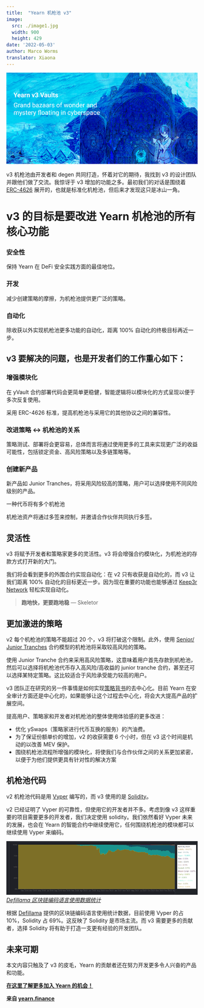 ```yaml
---
title:  "Yearn 机枪池 v3"
image:
  src: ./image1.jpg
  width: 900
  height: 429
date: '2022-05-03'
author: Marco Worms
translator: Xiaona
---
```


![](./image1.jpg?w=900&h=429)

v3 机枪池由开发者和 degen 共同打造，怀着对它的期待，我找到 v3 的设计团队并跟他们做了交流。我惊讶于 v3 增加的功能之多。最初我们的对话是围绕着 [ERC-4626](https://twitter.com/iearnfinance/status/1511444220850184197) 展开的，也就是标准化机枪池，但后来才发现这只是冰山一角。

# v3 的目标是要改进 Yearn 机枪池的所有核心功能

### 安全性

保持 Yearn 在 DeFi 安全实践方面的最佳地位。

### 开发

减少创建策略的摩擦，为机枪池提供更广泛的策略。

### 自动化

除收获以外实现机枪池更多功能的自动化，距离 100% 自动化的终极目标再近一步。

## v3 要解决的问题，也是开发者们的工作重心如下：

### 增强模块化

在 yVault 合约部署代码会更简单更稳健，智能逻辑将以模块化的方式呈现以便于多次反复使用。

采用 ERC-4626 标准，提高机枪池与采用它的其他协议之间的兼容性。

### 改进策略 <-> 机枪池的关系

策略测试、部署将会更容易，总体而言将通过使用更多的工具来实现更广泛的收益可能性，包括锁定资金、高风险策略以及多链策略等。

### 创建新产品

新产品如 Junior Tranches，将采用风险较高的策略，用户可以选择使用不同风险级别的产品。

一种代币将有多个机枪池

机枪池资产将通过多签来控制，并邀请合作伙伴共同执行多签。

## 灵活性

v3 将赋予开发者和策略家更多的灵活性。v3 将会增强合约模块化，为机枪池的存款方式打开新的大门。

我们将会看到更多的外围合约实现自动化：在 v2 只有收获是自动化的，而 v3 让我们距离 100% 自动化的目标更近一步。因为现在重要的功能也能够通过 [Keep3r Network](https://keep3r.network/) 轻松实现自动化。

> **跑地快，更要跑地稳** — Skeletor

## 更加激进的策略

v2 每个机枪池的策略不能超过 20 个，v3 将打破这个限制。此外，使用 [Senior/ Junior Tranches](https://corporatefinanceinstitute.com/resources/knowledge/finance/junior-tranche-debt/) 合约模型的机枪池将采取较高风险的策略。

使用 Junior Tranche 合约来采用高风险策略，这意味着用户首先存款到机枪池，然后可以选择将机枪池代币存入高风险/高收益的 junior tranche 合约，甚至还可以选择某特定策略。这比较适合于风险承受能力较高的用户。

v3 团队正在研究的另一件事情是如何实现[策略背书](https://medium.com/iearn/how-new-yearn-vault-strategies-are-endorsed-8c0e0870790d)的去中心化。目前 Yearn 在安全审计方面还是中心化的，如果能够让这个过程去中心化，将会大大提高产品的扩展空间。

提高用户、策略家和开发者对机枪池的整体使用体验感的更多改进：

- 优化 ySwaps（策略家进行代币互换的服务）的汽油费。
- 为了保证份额单价的增加，v2 的收获需要 6 个小时，但在 v3 这个时间是机动的以改善 MEV 保护。
- 围绕机枪池流程所增强的模块化，将使我们与合作伙伴之间的关系更加紧密，以便于为他们提供更具有针对性的解决方案

## 机枪池代码
v2 机枪池代码是用 [Vyper](https://vyper.readthedocs.io/en/stable/) 编写的，而 v3 使用的是 [Solidity](https://docs.soliditylang.org/en/v0.8.13/)。

v2 已经证明了 Vyper 的可靠性，但使用它的开发者并不多。考虑到像 v3 这样重要的项目需要更多的开发者，我们决定使用 solidity。我们依然看好 Vyper 未来的发展，也会在 Yearn 的智能合约中继续使用它，任何围绕机枪池的模块都可以继续使用 Vyper 来编码。

![](./image2.jpg?w=900&h=253)\
*[Defillama 区块链编码语言使用数据统计](https://defillama.com/languages)*

根据 [Defillama](https://defillama.com/languages) 提供的区块链编码语言使用统计数据，目前使用 Vyper 的占 10%，Solidity 占 69%。这反映了 Solidity 是市场主流。而 v3 需要更多的贡献者，选择 Solidity 将有助于打造一支更有经验的开发团队。

## 未来可期

本文内容只触及了 v3 的皮毛，Yearn 的贡献者还在努力开发更多令人兴奋的产品和功能。 

**[在这里了解更多加入 Yearn 的机会！](https://yearnfinance.notion.site/Join-Us-3e9c95b9bd7846a18c0f1cbe6ab05eda)**

**来自 [yearn.finance](https://yearn.finance/#/portfolio)**

